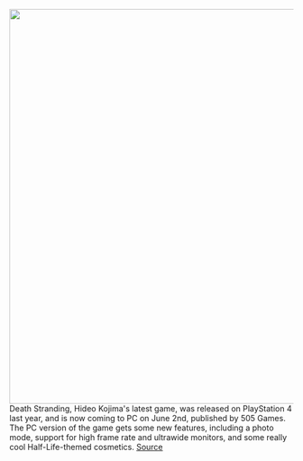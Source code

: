 <img src='' width='700px' /><br/>
Death Stranding, Hideo Kojima's latest game, was released on PlayStation 4 last year, and is now coming to PC on June 2nd, published by 505 Games. The PC version of the game gets some new features, including a photo mode, support for high frame rate and ultrawide monitors, and some really cool Half-Life-themed cosmetics.
<a href='https://www.theverge.com/2020/3/2/21161413/death-stranding-pc-june-2nd-half-life-headcrab-steam-epic-games-store'> Source <a/>